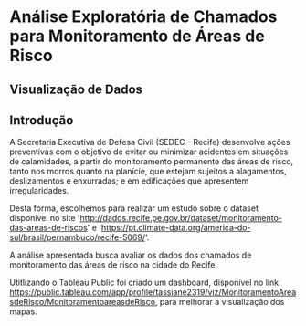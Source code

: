 # Análise Exploratória de Chamados para Monitoramento de Áreas de Risco
## Visualização de Dados

## Introdução
A Secretaria Executiva de Defesa Civil (SEDEC - Recife) desenvolve ações preventivas com o objetivo de evitar ou minimizar acidentes em situações de calamidades, a partir do monitoramento permanente das áreas de risco, tanto nos morros quanto na planície, que estejam sujeitos a alagamentos, deslizamentos e enxurradas; e em edificações que apresentem irregularidades.

Desta forma, escolhemos para realizar um estudo sobre o dataset disponível no site 'http://dados.recife.pe.gov.br/dataset/monitoramento-das-areas-de-riscos' e 'https://pt.climate-data.org/america-do-sul/brasil/pernambuco/recife-5069/'.

A análise apresentada busca avaliar os dados dos chamados de monitoramento das áreas de risco na cidade do Recife.

Utitlizando o Tableau Public foi criado um dashboard, disponível no link https://public.tableau.com/app/profile/tassiane2319/viz/MonitoramentoAreasdeRisco/MonitoramentoareasdeRisco, para melhorar a visualização dos mapas.